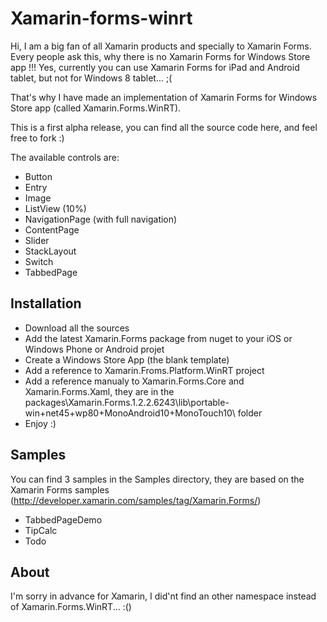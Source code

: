 Xamarin-forms-winrt
===================

Hi, I am a big fan of all Xamarin products and specially to Xamarin Forms. Every people ask this, why there is no Xamarin Forms for Windows Store app !!!
Yes, currently you can use Xamarin Forms for iPad and Android tablet, but not for Windows 8 tablet... ;(

That's why I have made an implementation of Xamarin Forms for Windows Store app (called Xamarin.Forms.WinRT).

This is a first alpha release, you can find all the source code here, and feel free to fork :)

The available controls are:
 - Button
 - Entry
 - Image
 - ListView (10%)
 - NavigationPage (with full navigation)
 - ContentPage
 - Slider
 - StackLayout
 - Switch
 - TabbedPage

Installation
--------------
- Download all the sources
- Add the latest Xamarin.Forms package from nuget to your iOS or Windows Phone or Android projet
- Create a Windows Store App (the blank template)
- Add a reference to Xamarin.Froms.Platform.WinRT project
- Add a reference manualy to Xamarin.Forms.Core and Xamarin.Forms.Xaml, they are in the packages\Xamarin.Forms.1.2.2.6243\lib\portable-win+net45+wp80+MonoAndroid10+MonoTouch10\ folder
- Enjoy :)

Samples
--------------

You can find 3 samples in the Samples directory, they are based on the Xamarin Forms samples (http://developer.xamarin.com/samples/tag/Xamarin.Forms/)
- TabbedPageDemo
- TipCalc
- Todo


About
--------------
I'm sorry in advance for Xamarin, I did'nt find an other namespace instead of Xamarin.Forms.WinRT... :()

 